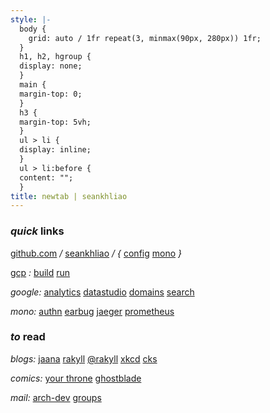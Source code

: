 ```yaml
---
style: |-
  body {
    grid: auto / 1fr repeat(3, minmax(90px, 280px)) 1fr;
  }
  h1, h2, hgroup {
  display: none;
  }
  main {
  margin-top: 0;
  }
  h3 {
  margin-top: 5vh;
  }
  ul > li {
  display: inline;
  }
  ul > li:before {
  content: "";
  }
title: newtab | seankhliao
---
```


### _quick_ links

[github.com](https://github.com)
_/_
[seankhliao](https://github.com/seankhliao)
_/ {_
[config](https://github.com/seankhliao/config)
[mono](https://github.com/seankhliao/mono)
_}_

[gcp](https://console.cloud.google.com)
_:_
[build](https://console.cloud.google.com/cloud-build/builds?project=com-seankhliao)
[run](https://console.cloud.google.com/run?project=com-seankhliao)

_google:_
[analytics](https://analytics.google.com)
[datastudio](https://datastudio.google.com/s/hPBEtNjX6EI)
[domains](https://domains.google.com)
[search](https://search.google.com/search-console/)

_mono:_
[authn](https://authn.seankhliao.com)
[earbug](https://earbug.seankhliao.com)
[jaeger](https://jaeger.seankhliao.com)
[prometheus](https://prometheus.seankhliao.com)

### _to_ read

_blogs:_
[jaana](https://jbd.dev)
[rakyll](https://rakyll.org)
[@rakyll](https://medium.com/@rakyll)
[xkcd](https://xkcd.com)
[cks](https://utcc.utoronto.ca/~cks/space/blog/__IndexChron)

_comics:_
[your throne](https://www.webtoons.com/en/fantasy/your-throne/list?title_no=2009)
[ghostblade](https://tapas.io/series/GhostBlade/info)

_mail:_
[arch-dev](https://lists.archlinux.org/pipermail/arch-dev-public/)
[groups](https://groups.google.com/my-groups)
